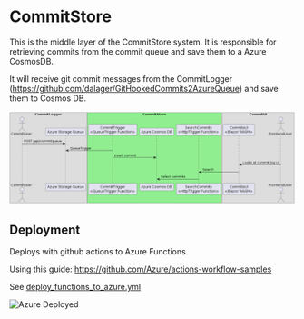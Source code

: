 # CommitStore

This is the middle layer of the CommitStore system. It is responsible for retrieving commits from the commit queue and save them to a Azure CosmosDB.

It will receive git commit messages from the CommitLogger (https://github.com/dalager/GitHookedCommits2AzureQueue) and save them to Cosmos DB.

![Big Picture Diagram](docs/images/big_picture_diagram.png)

## Deployment

Deploys with github actions to Azure Functions.

Using this guide: https://github.com/Azure/actions-workflow-samples

See [deploy_functions_to_azure.yml](.github/workflows/deploy_functions_to_azure.yml)

![Azure Deployed](https://github.com/dalager/gitcommitstore/actions/workflows/deploy_functions_to_azure.yml/badge.svg)
